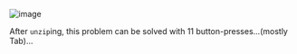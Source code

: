 ![image](https://github.com/jowp-code/ctf/assets/121969489/18e5afdd-2a7c-4c10-aacb-8c06cb680bde)

After `unzip`ing, this problem can be solved with 11 button-presses...(mostly Tab)...
